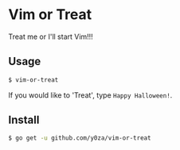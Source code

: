 # Vim or Treat
Treat me or I'll start Vim!!!

## Usage
```sh
$ vim-or-treat
```
If you would like to 'Treat', type `Happy Halloween!`.

## Install
```sh
$ go get -u github.com/y0za/vim-or-treat
```
